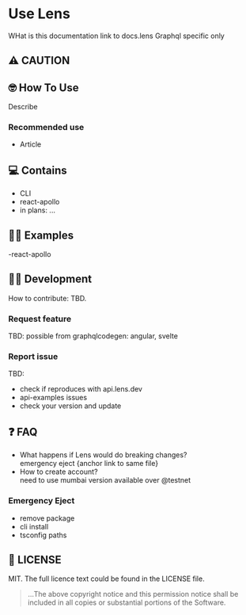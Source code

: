 # Use Lens
WHat is this
documentation link to docs.lens
Graphql specific only

## ⚠️ CAUTION

## 🤓 How To Use
Describe
### Recommended use
- Article

## 💻 Contains
- CLI
- react-apollo
- in plans: ...

## 👨‍🏫 Examples
-react-apollo

## 🧑‍💻 Development
How to contribute: TBD.

### Request feature
TBD: possible from graphqlcodegen: angular, svelte
### Report issue
TBD:
- check if reproduces with api.lens.dev
- api-examples issues
- check your version and update

## ❓️ FAQ
- What happens if Lens would do breaking changes?  
emergency eject {anchor link to same file}
- How to create account?  
need to use mumbai version available over @testnet


### Emergency Eject
- remove package
- cli install
- tsconfig paths

## 🔎 LICENSE

MIT. The full licence text could be found in the LICENSE file.

> ...The above copyright notice and this permission notice shall be included in all
copies or substantial portions of the Software.